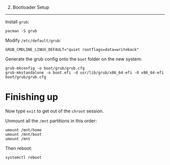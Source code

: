 02. Bootloader Setup
--------------------------------

Install `grub`:

    pacman -S grub

Modify `/etc/default/grub`:

    GRUB_CMDLINE_LINUX_DEFAULT="quiet rootflags=data=writeback"

Generate the grub config onto the `boot` folder on the new system:

    grub-mkconfig -o boot/grub/grub.cfg
    grub-mkstandalone -o boot.efi -d usr/lib/grub/x86_64-efi -O x86_64-efi boot/grub/grub.cfg

Finishing up
==================

Now type `exit` to get out of the `chroot` session.

Unmount all the `/mnt` partitions in this order:

    umount /mnt/home
    umount /mnt/boot
    umount /mnt

Then reboot:

    systemctl reboot
